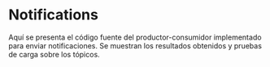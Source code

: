 # Notifications
Aquí se presenta el código fuente del productor-consumidor implementado para enviar notificaciones. Se muestran los resultados obtenidos y pruebas de carga sobre los tópicos.
